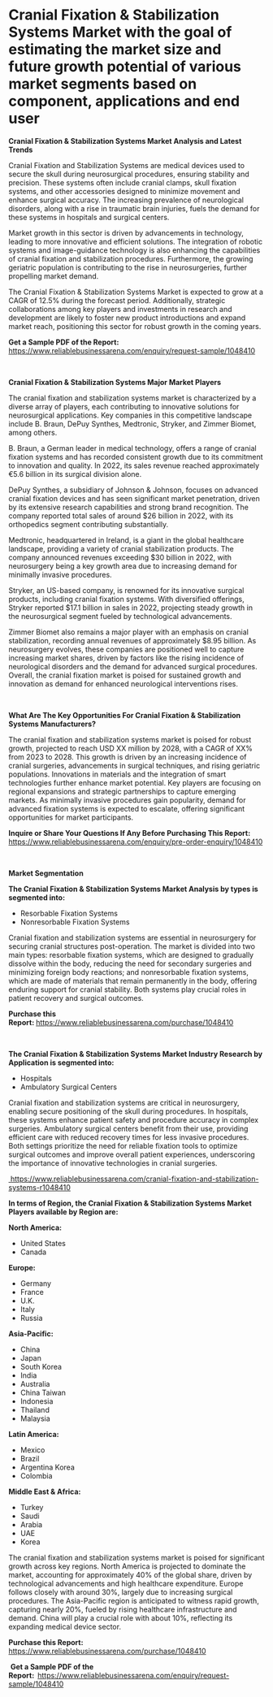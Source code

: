 <p><h1>Cranial Fixation & Stabilization Systems Market with the goal of estimating the market size and future growth potential of various market segments based on component, applications and end user</h1></p><p><strong>Cranial Fixation & Stabilization Systems Market Analysis and Latest Trends</strong></p>
<p><p>Cranial Fixation and Stabilization Systems are medical devices used to secure the skull during neurosurgical procedures, ensuring stability and precision. These systems often include cranial clamps, skull fixation systems, and other accessories designed to minimize movement and enhance surgical accuracy. The increasing prevalence of neurological disorders, along with a rise in traumatic brain injuries, fuels the demand for these systems in hospitals and surgical centers.</p><p>Market growth in this sector is driven by advancements in technology, leading to more innovative and efficient solutions. The integration of robotic systems and image-guidance technology is also enhancing the capabilities of cranial fixation and stabilization procedures. Furthermore, the growing geriatric population is contributing to the rise in neurosurgeries, further propelling market demand.</p><p>The Cranial Fixation & Stabilization Systems Market is expected to grow at a CAGR of 12.5% during the forecast period. Additionally, strategic collaborations among key players and investments in research and development are likely to foster new product introductions and expand market reach, positioning this sector for robust growth in the coming years.</p></p>
<p><strong>Get a Sample PDF of the Report:&nbsp;</strong> <a href="https://www.reliablebusinessarena.com/enquiry/request-sample/1048410?utm_campaign=3501&utm_medium=2&utm_source=Github&utm_content=ia&utm_term=13042025&utm_id=cranial-fixation-stabilization-systems">https://www.reliablebusinessarena.com/enquiry/request-sample/1048410</a></p>
<p>&nbsp;</p>
<p><strong>Cranial Fixation & Stabilization Systems Major Market Players</strong></p>
<p><p>The cranial fixation and stabilization systems market is characterized by a diverse array of players, each contributing to innovative solutions for neurosurgical applications. Key companies in this competitive landscape include B. Braun, DePuy Synthes, Medtronic, Stryker, and Zimmer Biomet, among others.</p><p>B. Braun, a German leader in medical technology, offers a range of cranial fixation systems and has recorded consistent growth due to its commitment to innovation and quality. In 2022, its sales revenue reached approximately €5.6 billion in its surgical division alone.</p><p>DePuy Synthes, a subsidiary of Johnson & Johnson, focuses on advanced cranial fixation devices and has seen significant market penetration, driven by its extensive research capabilities and strong brand recognition. The company reported total sales of around $26 billion in 2022, with its orthopedics segment contributing substantially.</p><p>Medtronic, headquartered in Ireland, is a giant in the global healthcare landscape, providing a variety of cranial stabilization products. The company announced revenues exceeding $30 billion in 2022, with neurosurgery being a key growth area due to increasing demand for minimally invasive procedures.</p><p>Stryker, an US-based company, is renowned for its innovative surgical products, including cranial fixation systems. With diversified offerings, Stryker reported $17.1 billion in sales in 2022, projecting steady growth in the neurosurgical segment fueled by technological advancements.</p><p>Zimmer Biomet also remains a major player with an emphasis on cranial stabilization, recording annual revenues of approximately $8.95 billion. As neurosurgery evolves, these companies are positioned well to capture increasing market shares, driven by factors like the rising incidence of neurological disorders and the demand for advanced surgical procedures. Overall, the cranial fixation market is poised for sustained growth and innovation as demand for enhanced neurological interventions rises.</p></p>
<p>&nbsp;</p>
<p><strong>What Are The Key Opportunities For Cranial Fixation & Stabilization Systems Manufacturers?</strong></p>
<p><p>The cranial fixation and stabilization systems market is poised for robust growth, projected to reach USD XX million by 2028, with a CAGR of XX% from 2023 to 2028. This growth is driven by an increasing incidence of cranial surgeries, advancements in surgical techniques, and rising geriatric populations. Innovations in materials and the integration of smart technologies further enhance market potential. Key players are focusing on regional expansions and strategic partnerships to capture emerging markets. As minimally invasive procedures gain popularity, demand for advanced fixation systems is expected to escalate, offering significant opportunities for market participants.</p></p>
<p><strong>Inquire or Share Your Questions If Any Before Purchasing This Report:</strong> <a href="https://www.reliablebusinessarena.com/enquiry/pre-order-enquiry/1048410?utm_campaign=3501&utm_medium=2&utm_source=Github&utm_content=ia&utm_term=13042025&utm_id=cranial-fixation-stabilization-systems">https://www.reliablebusinessarena.com/enquiry/pre-order-enquiry/1048410</a></p>
<p>&nbsp;</p>
<p><strong>Market Segmentation</strong></p>
<p><strong>The Cranial Fixation & Stabilization Systems Market Analysis by types is segmented into:</strong></p>
<p><ul><li>Resorbable Fixation Systems</li><li>Nonresorbable Fixation Systems</li></ul></p>
<p><p>Cranial fixation and stabilization systems are essential in neurosurgery for securing cranial structures post-operation. The market is divided into two main types: resorbable fixation systems, which are designed to gradually dissolve within the body, reducing the need for secondary surgeries and minimizing foreign body reactions; and nonresorbable fixation systems, which are made of materials that remain permanently in the body, offering enduring support for cranial stability. Both systems play crucial roles in patient recovery and surgical outcomes.</p></p>
<p><strong>Purchase this Report:&nbsp;</strong><a href="https://www.reliablebusinessarena.com/purchase/1048410?utm_campaign=3501&utm_medium=2&utm_source=Github&utm_content=ia&utm_term=13042025&utm_id=cranial-fixation-stabilization-systems">https://www.reliablebusinessarena.com/purchase/1048410</a></p>
<p>&nbsp;</p>
<p><strong>The Cranial Fixation & Stabilization Systems Market Industry Research by Application is segmented into:</strong></p>
<p><ul><li>Hospitals</li><li>Ambulatory Surgical Centers</li></ul></p>
<p><p>Cranial fixation and stabilization systems are critical in neurosurgery, enabling secure positioning of the skull during procedures. In hospitals, these systems enhance patient safety and procedure accuracy in complex surgeries. Ambulatory surgical centers benefit from their use, providing efficient care with reduced recovery times for less invasive procedures. Both settings prioritize the need for reliable fixation tools to optimize surgical outcomes and improve overall patient experiences, underscoring the importance of innovative technologies in cranial surgeries.</p></p>
<p><a href="https://www.reliablebusinessarena.com/cranial-fixation-and-stabilization-systems-r1048410?utm_campaign=3501&utm_medium=2&utm_source=Github&utm_content=ia&utm_term=13042025&utm_id=cranial-fixation-stabilization-systems">&nbsp;https://www.reliablebusinessarena.com/cranial-fixation-and-stabilization-systems-r1048410</a></p>
<p><strong>In terms of Region, the Cranial Fixation & Stabilization Systems Market Players available by Region are:</strong></p>
<p>
    <p> <strong> North America: </strong>
        <ul>
            <li>United States</li>
            <li>Canada</li>
        </ul>
        </p> 
    <p> <strong> Europe: </strong>
        <ul>
            <li>Germany</li>
            <li>France</li>
            <li>U.K.</li>
            <li>Italy</li>
            <li>Russia</li>
        </ul>
        </p> 
    <p> <strong> Asia-Pacific: </strong>
        <ul>
            <li>China</li>
            <li>Japan</li>
            <li>South Korea</li>
            <li>India</li>
            <li>Australia</li>
            <li>China Taiwan</li>
            <li>Indonesia</li>
            <li>Thailand</li>
            <li>Malaysia</li>
        </ul>
        </p> 
    <p> <strong> Latin America: </strong>
        <ul>
            <li>Mexico</li>
            <li>Brazil</li>
            <li>Argentina Korea</li>
            <li>Colombia</li>
        </ul>
        </p> 
    <p> <strong> Middle East & Africa: </strong>
        <ul>
            <li>Turkey</li>
            <li>Saudi</li>
            <li>Arabia</li>
            <li>UAE</li>
            <li>Korea</li>
        </ul>
    </p>
    </p>
<p><p>The cranial fixation and stabilization systems market is poised for significant growth across key regions. North America is projected to dominate the market, accounting for approximately 40% of the global share, driven by technological advancements and high healthcare expenditure. Europe follows closely with around 30%, largely due to increasing surgical procedures. The Asia-Pacific region is anticipated to witness rapid growth, capturing nearly 20%, fueled by rising healthcare infrastructure and demand. China will play a crucial role with about 10%, reflecting its expanding medical device sector.</p></p>
<p><strong>Purchase this Report: </strong><a href="https://www.reliablebusinessarena.com/purchase/1048410?utm_campaign=3501&utm_medium=2&utm_source=Github&utm_content=ia&utm_term=13042025&utm_id=cranial-fixation-stabilization-systems">https://www.reliablebusinessarena.com/purchase/1048410</a></p>
<p>&nbsp;<strong>Get a Sample PDF of the Report:&nbsp;&nbsp;</strong><a href="https://www.reliablebusinessarena.com/enquiry/request-sample/1048410?utm_campaign=3501&utm_medium=2&utm_source=Github&utm_content=ia&utm_term=13042025&utm_id=cranial-fixation-stabilization-systems">https://www.reliablebusinessarena.com/enquiry/request-sample/1048410</a></p>
<p><strong></strong></p>
<p><p></p><p></p><p></p></p>
